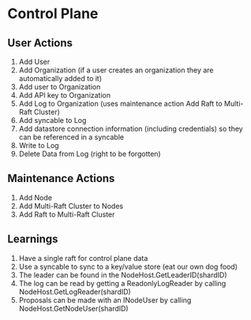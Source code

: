 # Control Plane
## User Actions
1. Add User
1. Add Organization (if a user creates an organization they are automatically added to it)
1. Add user to Organization
1. Add API key to Organization
1. Add Log to Organization (uses maintenance action Add Raft to Multi-Raft Cluster)
1. Add syncable to Log
1. Add datastore connection information (including credentials) so they can be referenced in a syncable
1. Write to Log
1. Delete Data from Log (right to be forgotten)
## Maintenance Actions
1. Add Node
1. Add Multi-Raft Cluster to Nodes
1. Add Raft to Multi-Raft Cluster
## Learnings
1. Have a single raft for control plane data
1. Use a syncable to sync to a key/value store (eat our own dog food)
1. The leader can be found in the NodeHost.GetLeaderID(shardID)
1. The log can be read by getting a ReadonlyLogReader by calling NodeHost.GetLogReader(shardID)
1. Proposals can be made with an INodeUser by calling NodeHost.GetNodeUser(shardID)